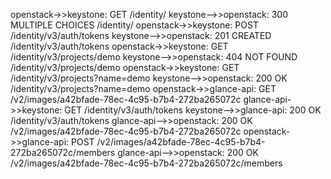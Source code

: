 openstack->>keystone: GET /identity/
keystone-->>openstack: 300 MULTIPLE CHOICES /identity/
openstack->>keystone: POST /identity/v3/auth/tokens
keystone-->>openstack: 201 CREATED /identity/v3/auth/tokens
openstack->>keystone: GET /identity/v3/projects/demo
keystone-->>openstack: 404 NOT FOUND /identity/v3/projects/demo
openstack->>keystone: GET /identity/v3/projects?name=demo
keystone-->>openstack: 200 OK /identity/v3/projects?name=demo
openstack->>glance-api: GET /v2/images/a42bfade-78ec-4c95-b7b4-272ba265072c
glance-api->>keystone: GET /identity/v3/auth/tokens
keystone-->>glance-api: 200 OK /identity/v3/auth/tokens
glance-api-->>openstack: 200 OK /v2/images/a42bfade-78ec-4c95-b7b4-272ba265072c
openstack->>glance-api: POST /v2/images/a42bfade-78ec-4c95-b7b4-272ba265072c/members
glance-api-->>openstack: 200 OK /v2/images/a42bfade-78ec-4c95-b7b4-272ba265072c/members
